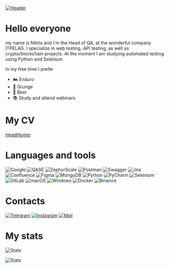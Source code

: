 [![Header](https://github.com/nokorokov/nokorokov/main/assets/dou-qa.jpg)](https://t.me/WhiskeyHang)


# Hello everyone
 my name is Nikita and I'm the Head of QA, at the wonderful company ITPELAG.
 I specialize in web testing, API testing, as well as crypto/blockchain projects.
At the moment I am studying automated testing using Python and Selenium


In my free time I prefer
- 🏍️ Enduro 
- 🤘 Grunge
- 🍺 Beer
- :books: Study and attend webinars


# My CV 
[HeadHunter](https://hh.ru/resume/5ee4f3c6ff09615c9e0039ed1f3256444a7643)


# Languages and tools
![Google](https://img.shields.io/badge/google-4285F4?style=for-the-badge&logo=google&logoColor=white)
![QASE](https://img.shields.io/badge/Qase-474297?style=for-the-badge&logo=Qase&logoColor=white)
![ZephyrScale](https://img.shields.io/badge/zephyr%20SCALE-11AAD9?style=for-the-badge&logo=appveyor&logoColor=173B4D)
![Postman](https://img.shields.io/badge/Postman-FF6C37?style=for-the-badge&logo=postman&logoColor=white)
![Swagger](https://img.shields.io/badge/-Swagger-%23Clojure?style=for-the-badge&logo=swagger&logoColor=white)
![Jira](https://img.shields.io/badge/jira-%230A0FFF.svg?style=for-the-badge&logo=jira&logoColor=white)
![Confluence](https://img.shields.io/badge/confluence-%23172BF4.svg?style=for-the-badge&logo=confluence&logoColor=white)
![Figma](https://img.shields.io/badge/figma-%23F24E1E.svg?style=for-the-badge&logo=figma&logoColor=white)
![MongoDB](https://img.shields.io/badge/MongoDB-%234ea94b.svg?style=for-the-badge&logo=mongodb&logoColor=white)
![Python](https://img.shields.io/badge/python-3670A0?style=for-the-badge&logo=python&logoColor=ffdd54)
![PyCharm](https://img.shields.io/badge/pycharm-143?style=for-the-badge&logo=pycharm&logoColor=black&color=black&labelColor=green)
![Selenium](https://img.shields.io/badge/-selenium-%43B02A?style=for-the-badge&logo=selenium&logoColor=white) 
![GitLab](https://img.shields.io/badge/gitlab-%23181717.svg?style=for-the-badge&logo=gitlab&logoColor=white)
![macOS](https://img.shields.io/badge/mac%20os-000000?style=for-the-badge&logo=macos&logoColor=F0F0F0)
![Windows](https://img.shields.io/badge/Windows-0078D6?style=for-the-badge&logo=windows&logoColor=white)
![Docker](https://img.shields.io/badge/docker-%230db7ed.svg?style=for-the-badge&logo=docker&logoColor=white)
![Binance](https://img.shields.io/badge/Binance-FCD535?style=for-the-badge&logo=binance&logoColor=black)


# Contacts
[![Telegram](https://img.shields.io/badge/-Telegram-090909?style=for-the-badge&logo=telegram&logoColor=27A0D9)](https://t.me/WhiskeyHang)
[![Instagram](https://img.shields.io/badge/-Instagram-090909?style=for-the-badge&logo=instagram&logoColor=B4068E)](https://www.instagram.com/hangoverwhiskey/)
[![Mail](https://img.shields.io/badge/-Yahoo%20mail-090909?style=for-the-badge&logo=yahoo&logoColor=350C78)](mailto:nikitaokorokov@yahoo.com)


# My stats
![Stats](https://github-readme-stats.vercel.app/api?username=nokorokov&theme=blue-green)

![Stats](https://github-readme-stats.vercel.app/api/top-langs/?username=nokorokov&theme=blue-green)

